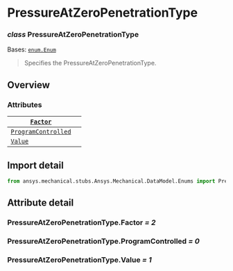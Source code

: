 # PressureAtZeroPenetrationType

### *class* PressureAtZeroPenetrationType

Bases: [`enum.Enum`](https://docs.python.org/3/library/enum.html#enum.Enum)

> Specifies the PressureAtZeroPenetrationType.

> <!-- !! processed by numpydoc !! -->

## Overview

### Attributes

| [`Factor`](#PressureAtZeroPenetrationType.Factor)                       |    |
|-------------------------------------------------------------------------|----|
| [`ProgramControlled`](#PressureAtZeroPenetrationType.ProgramControlled) |    |
| [`Value`](#PressureAtZeroPenetrationType.Value)                         |    |

## Import detail

```python
from ansys.mechanical.stubs.Ansys.Mechanical.DataModel.Enums import PressureAtZeroPenetrationType
```

## Attribute detail

### PressureAtZeroPenetrationType.Factor *= 2*

### PressureAtZeroPenetrationType.ProgramControlled *= 0*

### PressureAtZeroPenetrationType.Value *= 1*
